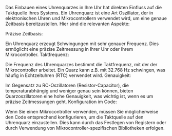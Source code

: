 Das Einbauen eines Uhrenquarzes in Ihre Uhr hat direkten Einfluss auf die Taktquelle Ihres Systems. Ein Uhrenquarz ist eine Art Oszillator, der in elektronischen Uhren und Mikrocontrollern verwendet wird, um eine genaue Zeitbasis bereitzustellen. Hier sind die relevanten Aspekte:

Präzise Zeitbasis:

Ein Uhrenquarz erzeugt Schwingungen mit sehr genauer Frequenz. Dies ermöglicht eine präzise Zeitmessung in Ihrer Uhr oder Ihrem Mikrocontroller.
Taktfrequenz:

Die Frequenz des Uhrenquarzes bestimmt die Taktfrequenz, mit der der Mikrocontroller arbeitet. Ein Quarz kann z.B. mit 32.768 Hz schwingen, was häufig in Echtzeituhren (RTC) verwendet wird.
Genauigkeit:

Im Gegensatz zu RC-Oszillatoren (Resistor-Capacitor), die temperaturabhängig und weniger genau sein können, bieten Quarzoszillatoren eine hohe Genauigkeit, was wichtig ist, wenn es um präzise Zeitmessungen geht.
Konfiguration im Code:

Wenn Sie einen Mikrocontroller verwenden, müssen Sie möglicherweise den Code entsprechend konfigurieren, um die Taktquelle auf den Uhrenquarz einzustellen. Dies kann durch das Festlegen von Registern oder durch Verwendung von Mikrocontroller-spezifischen Bibliotheken erfolgen.
